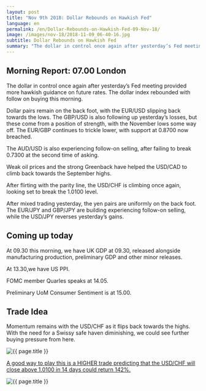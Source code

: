 ```yaml
---
layout: post
title: "Nov 9th 2018: Dollar Rebounds on Hawkish Fed"
language: en
permalink: /en/Dollar-Rebounds-on-Hawkish-Fed-09-Nov-18/
image: /images/nov-18/2018-11-09_06-40-16.jpg
subtitle: Dollar Rebounds on Hawkish Fed
summary: "The dollar in control once again after yesterday’s Fed meeting provided more hawkish guidance on future rates. The dollar index rebounded with follow on buying this morning"
---
```

## Morning Report: 07.00 London

The dollar in control once again after yesterday’s Fed meeting provided more hawkish guidance on future rates. The dollar index rebounded with follow on buying this morning. 

Dollar pairs remain on the back foot, with the EUR/USD slipping back towards the lows. The GBP/USD is also following up yesterday’s losses, but these come from a position of strength, with the November lows some way off. The EUR/GBP continues to trickle lower, with support at 0.8700 now breached. 

The AUD/USD is also experiencing follow-on selling, after failing to break 0.7300 at the second time of asking. 

Weak oil prices and the strong Greenback have helped the USD/CAD to climb back towards the September highs. 

After flirting with the parity line, the USD/CHF is climbing once again, looking set to break the 1.0100 level. 

After mixed trading yesterday, the yen pairs are uniformly on the back foot. The EUR/JPY and GBP/JPY are building experiencing follow-on selling, while the USD/JPY reverses yesterday’s gains. 

## Coming up today

At 09.30 this morning, we have UK GDP at 09.30, released alongside manufacturing production, preliminary GDP and other minor releases. 

At 13.30,we have US PPI. 

FOMC member Quarles speaks at 14.05. 

Preliminary UoM Consumer Sentiment is at 15.00. 

## Trade Idea

Momentum remains with the USD/CHF as it flips back towards the highs. With the need for a Swissy safe haven diminishing, we could see further buying pressure from here.

<img class="post-image" src="{{ site.url }}/images/nov-18/2018-11-09_06-40-16.jpg" alt="{{ page.title }}" title="{{ page.title }}">

<a href="%LINK%%?currency=GBP&market=forex&underlying=frxUSDCHF&formname=higherlower&duration_units=d&duration_amount=14&expiry_type=duration&amount=10&amount_type=stake&barrier=1.0100" target="_blank" rel="noopener noreferrer nofollow">A good way to play this is a HIGHER trade predicting that the USD/CHF will close above 1.0100 in 14 days could return 142%.</a>

<img class="post-image" src="{{ site.url }}/images/nov-18/2018-11-09_06-43-42.jpg" alt="{{ page.title }}" title="{{ page.title }}">